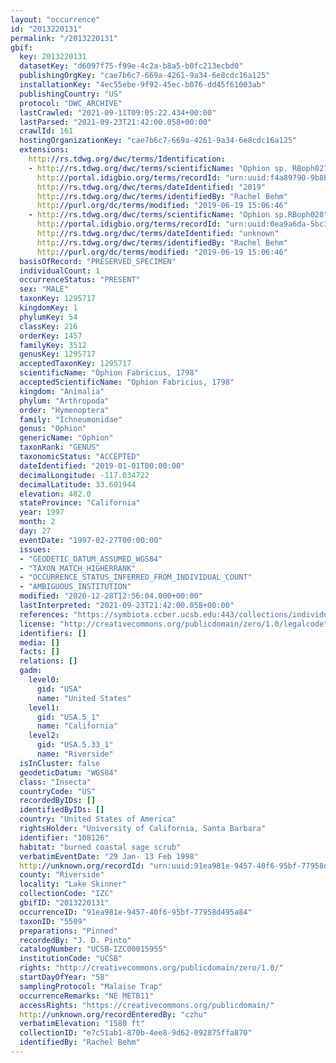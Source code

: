 ```yaml
---
layout: "occurrence"
id: "2013220131"
permalink: "/2013220131"
gbif:
  key: 2013220131
  datasetKey: "d6097f75-f99e-4c2a-b8a5-b0fc213ecbd0"
  publishingOrgKey: "cae7b6c7-669a-4261-9a34-6e8cdc16a125"
  installationKey: "4ec55ebe-9f92-45ec-b076-dd45f61003ab"
  publishingCountry: "US"
  protocol: "DWC_ARCHIVE"
  lastCrawled: "2021-09-11T09:05:22.434+00:00"
  lastParsed: "2021-09-23T21:42:00.058+00:00"
  crawlId: 161
  hostingOrganizationKey: "cae7b6c7-669a-4261-9a34-6e8cdc16a125"
  extensions:
    http://rs.tdwg.org/dwc/terms/Identification:
    - http://rs.tdwg.org/dwc/terms/scientificName: "Ophion sp. RBoph027"
      http://portal.idigbio.org/terms/recordId: "urn:uuid:f4a89790-9b8b-4015-930f-ee0e6c2895a2"
      http://rs.tdwg.org/dwc/terms/dateIdentified: "2019"
      http://rs.tdwg.org/dwc/terms/identifiedBy: "Rachel Behm"
      http://purl.org/dc/terms/modified: "2019-06-19 15:06:46"
    - http://rs.tdwg.org/dwc/terms/scientificName: "Ophion sp.RBoph028"
      http://portal.idigbio.org/terms/recordId: "urn:uuid:0ea9a6da-5bc3-4cf1-a681-74eb7eaf14f0"
      http://rs.tdwg.org/dwc/terms/dateIdentified: "unknown"
      http://rs.tdwg.org/dwc/terms/identifiedBy: "Rachel Behm"
      http://purl.org/dc/terms/modified: "2019-06-19 15:06:46"
  basisOfRecord: "PRESERVED_SPECIMEN"
  individualCount: 1
  occurrenceStatus: "PRESENT"
  sex: "MALE"
  taxonKey: 1295717
  kingdomKey: 1
  phylumKey: 54
  classKey: 216
  orderKey: 1457
  familyKey: 3512
  genusKey: 1295717
  acceptedTaxonKey: 1295717
  scientificName: "Ophion Fabricius, 1798"
  acceptedScientificName: "Ophion Fabricius, 1798"
  kingdom: "Animalia"
  phylum: "Arthropoda"
  order: "Hymenoptera"
  family: "Ichneumonidae"
  genus: "Ophion"
  genericName: "Ophion"
  taxonRank: "GENUS"
  taxonomicStatus: "ACCEPTED"
  dateIdentified: "2019-01-01T00:00:00"
  decimalLongitude: -117.034722
  decimalLatitude: 33.601944
  elevation: 482.0
  stateProvince: "California"
  year: 1997
  month: 2
  day: 27
  eventDate: "1997-02-27T00:00:00"
  issues:
  - "GEODETIC_DATUM_ASSUMED_WGS84"
  - "TAXON_MATCH_HIGHERRANK"
  - "OCCURRENCE_STATUS_INFERRED_FROM_INDIVIDUAL_COUNT"
  - "AMBIGUOUS_INSTITUTION"
  modified: "2020-12-28T12:56:04.000+00:00"
  lastInterpreted: "2021-09-23T21:42:00.058+00:00"
  references: "https://symbiota.ccber.ucsb.edu:443/collections/individual/index.php?occid=108126"
  license: "http://creativecommons.org/publicdomain/zero/1.0/legalcode"
  identifiers: []
  media: []
  facts: []
  relations: []
  gadm:
    level0:
      gid: "USA"
      name: "United States"
    level1:
      gid: "USA.5_1"
      name: "California"
    level2:
      gid: "USA.5.33_1"
      name: "Riverside"
  isInCluster: false
  geodeticDatum: "WGS84"
  class: "Insecta"
  countryCode: "US"
  recordedByIDs: []
  identifiedByIDs: []
  country: "United States of America"
  rightsHolder: "University of California, Santa Barbara"
  identifier: "108126"
  habitat: "burned coastal sage scrub"
  verbatimEventDate: "29 Jan- 13 Feb 1998"
  http://unknown.org/recordId: "urn:uuid:91ea981e-9457-40f6-95bf-77958d495a84"
  county: "Riverside"
  locality: "Lake Skinner"
  collectionCode: "IZC"
  gbifID: "2013220131"
  occurrenceID: "91ea981e-9457-40f6-95bf-77958d495a84"
  taxonID: "5509"
  preparations: "Pinned"
  recordedBy: "J. D. Pinto"
  catalogNumber: "UCSB-IZC00015955"
  institutionCode: "UCSB"
  rights: "http://creativecommons.org/publicdomain/zero/1.0/"
  startDayOfYear: "58"
  samplingProtocol: "Malaise Trap"
  occurrenceRemarks: "NE METB11"
  accessRights: "https://creativecommons.org/publicdomain/"
  http://unknown.org/recordEnteredBy: "czhu"
  verbatimElevation: "1580 ft"
  collectionID: "e7c51ab1-870b-4ee8-9d62-092875ffa870"
  identifiedBy: "Rachel Behm"
---
```


